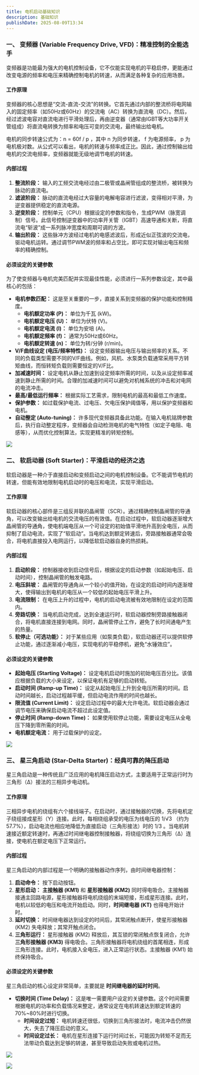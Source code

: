 ```yaml
---
title: 电机启动基础知识
description: 基础知识
publishDate: 2025-08-09T13:34
---
```

### 一、 变频器 (Variable Frequency Drive, VFD)：精准控制的全能选手

变频器是功能最为强大的电机控制设备，它不仅能实现电机的平稳启停，更能通过改变电源的频率和电压来精确控制电机的转速，从而满足各种复杂的应用场景。

#### **工作原理**

变频器的核心思想是“交流-直流-交流”的转换。它首先通过内部的整流桥将电网输入的固定频率（如50Hz或60Hz）的交流电（AC）转换为直流电（DC）。然后，经过滤波电容对直流电进行平滑处理后，再由逆变器（通常由IGBT等大功率开关管组成）将直流电转换为频率和电压可变的交流电，最终输出给电机。

电机的同步转速公式为：n = 60f / p ，其中 n 为同步转速， f 为电源频率， p 为电机极对数。从公式可以看出，电机的转速与频率成正比。因此，通过控制输出给电机的交流电频率，变频器就能无级地调节电机的转速。

#### **内部过程**

1.  **整流阶段：** 输入的工频交流电经过由二极管或晶闸管组成的整流桥，被转换为脉动的直流电。
2.  **滤波阶段：** 脉动的直流电经过大容量的电解电容进行滤波，变得相对平滑，为逆变器提供稳定的直流电源。
3.  **逆变阶段：** 控制单元（CPU）根据设定的参数和指令，生成PWM（脉宽调制）信号。此信号控制逆变器中的功率开关管（IGBT）高速导通和关断，将直流电“斩波”成一系列脉冲宽度和周期可调的方波。
4.  **输出阶段：** 这些脉冲方波经过电机的电感滤波后，形成近似正弦波的交流电，驱动电机运转。通过调节PWM波的频率和占空比，即可实现对输出电压和频率的精确控制。

#### **必须设定的关键参数**

为了使变频器与电机完美匹配并实现最佳性能，必须进行一系列参数设定，其中最核心的包括：

* **电机参数匹配：** 这是至关重要的一步，直接关系到变频器的保护功能和控制精度。
    * **电机额定功率 (P)：** 单位为千瓦 (kW)。
    * **电机额定电压 (U)：** 单位为伏特 (V)。
    * **电机额定电流 (I)：** 单位为安培 (A)。
    * **电机额定频率 (f)：** 通常为50Hz或60Hz。
    * **电机额定转速 (n)：** 单位为转/分钟 (r/min)。
* **V/F曲线设定 (电压/频率特性)：** 设定变频器输出电压与输出频率的关系。不同的负载类型需要不同的V/F曲线。例如，风机、水泵类负载通常采用平方转矩曲线，而恒转矩负载则需要恒定的V/F比。
* **加减速时间：** 设定电机从静止加速到设定频率所需的时间，以及从设定频率减速到静止所需的时间。合理的加减速时间可以避免对机械系统的冲击和对电网的电流冲击。
* **最高/最低运行频率：** 根据实际工艺需求，限制电机的最高和最低工作速度。
* **保护参数：** 如过载保护电流、过电压、欠电压保护阈值等，用以保护变频器和电机。
* **自动整定 (Auto-tuning)：** 许多现代变频器具备此功能。在输入电机铭牌参数后，执行自动整定程序，变频器会自动检测电机的电气特性（如定子电阻、电感等），从而优化控制算法，实现更精准的转矩控制。

![](/assets/images/1000013755.png)


### 二、 软启动器 (Soft Starter)：平滑启动的经济之选

软启动器是一种介于直接启动和变频启动之间的电机控制设备。它不能调节电机的转速，但能有效地限制电机启动时的电压和电流，实现平滑启动。

#### **工作原理**

软启动器的核心部件是三组反并联的晶闸管（SCR）。通过精确控制晶闸管的导通角，可以改变输出给电机的交流电压的有效值。在启动过程中，软启动器逐渐增大晶闸管的导通角，使电机端电压从一个可设定的初始值平滑地升高到全电压，从而抑制了启动电流，实现了“软启动”。当电机达到额定转速后，旁路接触器通常会吸合，将电机直接投入电网运行，以降低软启动器自身的热损耗。

#### **内部过程**

1.  **启动阶段：** 控制器接收到启动信号后，根据设定的启动参数（如起始电压、启动时间），控制晶闸管的触发电路。
2.  **电压斜坡：** 晶闸管的导通角从一个较小的值开始，在设定的启动时间内逐渐增大，使得输出到电机的电压从一个较低的起始电压平滑上升。
3.  **电流限制：** 在电压上升的过程中，电机的启动电流被有效地限制在设定的范围内。
4.  **旁路切换：** 当电机启动完成，达到全速运行时，软启动器控制旁路接触器闭合，将电机直接连接到电网。同时，晶闸管停止工作，避免了长时间通电产生的热量。
5.  **软停止（可选功能）：** 对于某些应用（如泵类负载），软启动器还可以提供软停止功能，通过逐渐减小电压，实现电机的平稳停机，避免“水锤效应”。

#### **必须设定的关键参数**

* **起始电压 (Starting Voltage)：** 设定电机启动时施加的初始电压百分比。该值应根据负载的大小来设定，以保证电机有足够的启动转矩。
* **启动时间 (Ramp-up Time)：** 设定从起始电压上升到全电压所需的时间。启动时间越长，启动过程越平缓，但启动电流作用的时间也越长。
* **限流值 (Current Limit)：** 设定启动过程中的最大允许电流。软启动器会通过调节电压来确保启动电流不超过此设定值。
* **停止时间 (Ramp-down Time)：** 如果使用软停止功能，需要设定电压从全电压下降到零所需的时间。
* **电机额定电流：** 用于过载保护的设定。

![](/assets/images/1000013756.png)


### 三、 星三角启动 (Star-Delta Starter)：经典可靠的降压启动

星三角启动是一种传统且广泛应用的电机降压启动方式，主要适用于正常运行时为三角形（Δ）接法的三相异步电动机。

#### **工作原理**

三相异步电机的绕组有六个接线端子。在启动时，通过接触器的切换，先将电机定子绕组接成星形（Y）连接。此时，每相绕组承受的电压为线电压的 1/√3 （约为57.7%），启动电流也相应地降低为直接启动（三角形接法）时的 $1/3$ 。当电机转速接近额定转速时，再通过时间继电器控制接触器，将绕组切换为三角形（Δ）连接，使电机在额定电压下正常运行。

#### **内部过程**

星三角启动的内部过程是一个明确的接触器动作序列，由时间继电器控制：

1.  **启动命令：** 按下启动按钮。
2.  **星形启动：** **主接触器 (KM1)** 和 **星形接触器 (KM2)** 同时得电吸合。主接触器接通主回路电源，星形接触器将电机绕组的末端短接，形成星形连接。此时，电机以较低的电压和电流开始启动。同时，**时间继电器 (KT)** 也得电开始计时。
3.  **延时切换：** 时间继电器达到设定的时间后，其常闭触点断开，使星形接触器 (KM2) 失电释放；其常开触点闭合。
4.  **三角形运行：** 星形接触器 (KM2) 释放后，其互锁的常闭触点恢复闭合，允许 **三角形接触器 (KM3)** 得电吸合。三角形接触器将电机绕组的首尾相连，形成三角形连接。此时，电机接入全电压，进入正常运行状态。主接触器 (KM1) 始终保持吸合。

#### **必须设定的关键参数**

星三角启动的核心设定非常简单，主要就是 **时间继电器的延时时间**。

* **切换时间 (Time Delay)：** 这是唯一需要用户设定的关键参数。这个时间需要根据电机的功率和负载情况来整定，通常设定在电机转速达到额定转速的70%~80%时进行切换。
    * **时间设定过短：** 电机转速还很低，切换到三角形接法时，电流冲击仍然很大，失去了降压启动的意义。
    * **时间设定过长：** 电机在星形连接下运行时间过长，可能因为转矩不足而无法带动负载达到足够的转速，甚至导致启动失败或电机过热。

![](/assets/images/1000013757.png)

![](/assets/images/1000013759.png)
